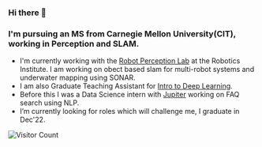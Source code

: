 <!--
**samirangode/samirangode** is a ✨ _special_ ✨ repository because its `README.md` (this file) appears on your GitHub profile.

Here are some ideas to get you started:

- 🔭 I’m currently working on ...
- 🌱 I’m currently learning ...
- 👯 I’m looking to collaborate on ...
- 🤔 I’m looking for help with ...
- 💬 Ask me about ...
- 📫 How to reach me: ...
- 😄 Pronouns: ...
- ⚡ Fun fact: ...
-->


### Hi there 👋

### I'm pursuing an MS from Carnegie Mellon University(CIT), working in Perception and SLAM.
- I'm currently working with the [Robot Perception Lab](https://rpl.ri.cmu.edu/) at the Robotics Institute. I am working on obect based slam for multi-robot systems and underwater mapping using SONAR.
- I am also Graduate Teaching Assistant for [Intro to Deep Learning](https://deeplearning.cs.cmu.edu/F22/index.html).
- Before this I was a Data Science intern with [Jupiter](https://jupiter.money/) working on FAQ search using NLP.
- I’m currently looking for roles which will challenge me, I graduate in Dec'22.


![Visitor Count](https://profile-counter.glitch.me/samirangode/count.svg)



<!--
**samirangode/samirangode** is a ✨ _special_ ✨ repository because its `README.md` (this file) appears on your GitHub profile.

Here are some ideas to get you started:

- 🔭 I’m currently working on ...
- 🌱 I’m currently learning ...
- 👯 I’m looking to collaborate on ...
- 🤔 I’m looking for help with ...
- 💬 Ask me about ...
- 📫 How to reach me: ...
- 😄 Pronouns: ...
- ⚡ Fun fact: ...
-->
